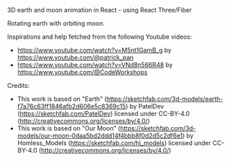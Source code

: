 3D earth and moon animation in React - using React Three/Fiber

Rotating earth with orbiting moon.

Inspirations and help fetched from the following Youtube videos:

- https://www.youtube.com/watch?v=M5nt1GamB_g by https://www.youtube.com/@patrick_pan
- https://www.youtube.com/watch?v=VNd8n566R48 by https://www.youtube.com/@CodeWorkshops

Credits:

- This work is based on "Earth" (https://sketchfab.com/3d-models/earth-f7a76c63ff1846afb2d606e5c8369c15) by
  PatelDev (https://sketchfab.com/PatelDev) licensed under CC-BY-4.0 (http://creativecommons.org/licenses/by/4.0/)
- This work is based on "Our Moon" (https://sketchfab.com/3d-models/our-moon-0daa5bd2ddd14f4bbb8f0d2d5c2df6e1) by
  Homless_Models (https://sketchfab.com/hl_models) licensed under
  CC-BY-4.0 (http://creativecommons.org/licenses/by/4.0/)
